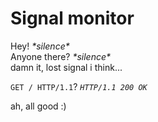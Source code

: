 # Signal monitor

Hey! *\*silence\**  
Anyone there? *\*silence\**  
damn it, lost signal i think...  

`GET / HTTP/1.1`? *`HTTP/1.1 200 OK`*  

ah, all good :\)
